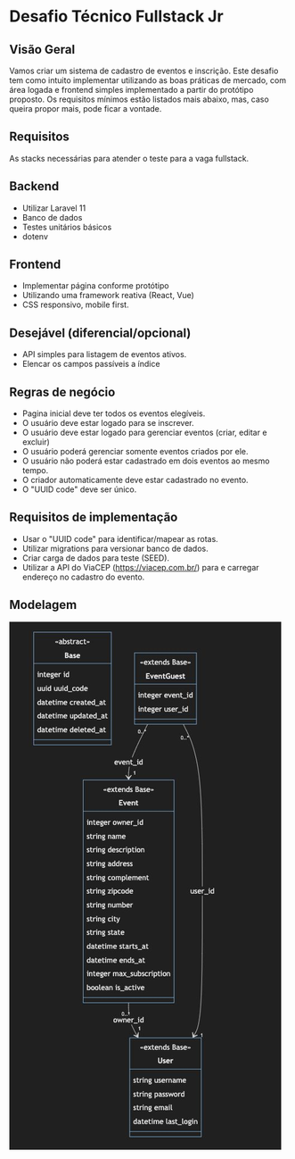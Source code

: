 # Desafio Técnico Fullstack Jr
## Visão Geral
Vamos criar um sistema de cadastro de eventos e inscrição. Este desafio tem como intuito implementar utilizando as boas práticas de mercado, com área logada e frontend simples implementado a partir do protótipo proposto.
Os requisitos mínimos estão listados mais abaixo, mas, caso queira propor mais, pode ficar a vontade.
## Requisitos
As stacks necessárias para atender o teste para a vaga fullstack.
## Backend
- Utilizar Laravel 11
- Banco de dados
- Testes unitários básicos
- dotenv
## Frontend
- Implementar página conforme protótipo
- Utilizando uma framework reativa (React, Vue)
- CSS responsivo, mobile first.
## Desejável (diferencial/opcional)
- API simples para listagem de eventos ativos.
- Elencar os campos passíveis a índice

## Regras de negócio
- Pagina inicial deve ter todos os eventos elegíveis.
- O usuário deve estar logado para se inscrever.
- O usuário deve estar logado para gerenciar eventos (criar, editar e excluir)
- O usuário poderá gerenciar somente eventos criados por ele.
- O usuário não poderá estar cadastrado em dois eventos ao mesmo tempo.
- O criador automaticamente deve estar cadastrado no evento.
- O "UUID code" deve ser único.

## Requisitos de implementação
- Usar o "UUID code" para identificar/mapear as rotas.
- Utilizar migrations para versionar banco de dados.
- Criar carga de dados para teste (SEED).
- Utilizar a API do ViaCEP (https://viacep.com.br/) para e carregar endereço no cadastro do evento.

## Modelagem
![ texto](./source/model-schema.png) 